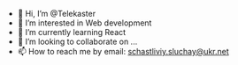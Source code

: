 - 👋 Hi, I’m @Telekaster
- 👀 I’m interested in Web development
- 🌱 I’m currently learning React
- 💞️ I’m looking to collaborate on ...
- 📫 How to reach me by email: schastliviy.sluchay@ukr.net

<!---
Telekaster/Telekaster is a ✨ special ✨ repository because its `README.md` (this file) appears on your GitHub profile.
You can click the Preview link to take a look at your changes.
--->
